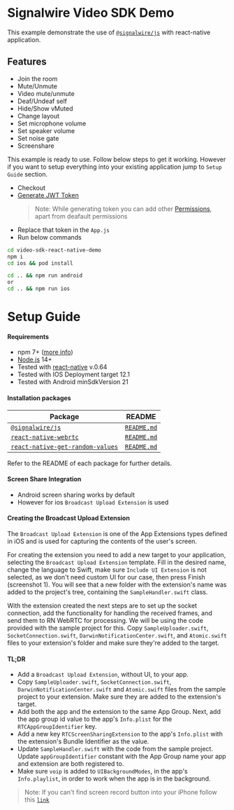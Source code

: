 # Signalwire Video SDK Demo

This example demonstrate the use of [`@signalwire/js`](https://www.npmjs.com/package/@signalwire/js) with react-native application.

## Features

- Join the room
- Mute/Unmute
- Video mute/unmute
- Deaf/Undeaf self
- Hide/Show vMuted
- Change layout
- Set microphone volume
- Set speaker volume
- Set noise gate
- Screenshare

This example is ready to use. Follow below steps to get it working.
However if you want to setup everything into your existing application jump to `Setup Guide` section.
- Checkout
- [Generate JWT Token]
    >   Note: While generating token you can add other [Permissions], apart from deafault permissions
- Replace that token in the `App.js`
- Run below commands
```sh
cd video-sdk-react-native-demo
npm i
cd ios && pod install

cd .. && npm run android
or
cd .. && npm run ios
```


# Setup Guide

#### Requirements

- npm 7+ ([more info](https://docs.npmjs.com/cli/v7/using-npm/workspaces))
- [Node.js](https://nodejs.org/) 14+
- Tested with [react-native](https://github.com/facebook/react-native/releases/tag/v0.64.0) v.0.64
- Tested with IOS Deployment target 12.1
- Tested with Android minSdkVersion 21

#### Installation packages

| Package | README |
| ------- | ------ |
| [`@signalwire/js`](https://www.npmjs.com/package/@signalwire/js) | [`README.md`](packages/js/README.md) |
| [`react-native-webrtc`](https://www.npmjs.com/package/react-native-webrtc) | [`README.md`](https://github.com/react-native-webrtc/react-native-webrtc#readme) |
| [`react-native-get-random-values`](https://www.npmjs.com/package/react-native-get-random-values) | [`README.md`](https://github.com/LinusU/react-native-get-random-values#readme) |

Refer to the README of each package for further details.

#### Screen Share Integration
-   Android screen sharing works by default
-   However for ios `Broadcast Upload Extension` is used

#### Creating the Broadcast Upload Extension
The `Broadcast Upload Extension` is one of the App Extensions types defined in iOS and is used for capturing the contents of the user's screen.

For creating the extension you need to add a new target to your application, selecting the `Broadcast Upload Extension` template. Fill in the desired name, change the language to Swift, make sure `Include UI Extension` is not selected, as we don't need custom UI for our case, then press Finish (screenshot 1). You will see that a new folder with the extension's name was added to the project's tree, containing the `SampleHandler.swift` class.

With the extension created the next steps are to set up the socket connection, add the functionality for handling the received frames, and send them to RN WebRTC for processing. We will be using the code provided with the sample project for this. Copy `SampleUploader.swift`, `SocketConnection.swift`, `DarwinNotificationCenter.swift`, and `Atomic.swift` files to your extension's folder and make sure they're added to the target.

#### TL;DR
-   Add a `Broadcast Upload Extension`, without UI, to your app.
-   Copy `SampleUploader.swift`, `SocketConnection.swift`, `DarwinNotificationCenter.swift` and `Atomic.swift` files from the sample project to your extension. Make sure they are added to the extension's target.
-   Add both the app and the extension to the same App Group. Next, add the app group id value to the app's `Info.plist` for the `RTCAppGroupIdentifier` key.
-   Add a new key `RTCScreenSharingExtension` to the app's `Info.plist` with the extension's Bundle Identifier as the value.
-   Update `SampleHandler.swift` with the code from the sample project. Update `appGroupIdentifier` constant with the App Group name your app and extension are both registered to.
-   Make sure `voip` is added to `UIBackgroundModes`, in the app's `Info.playlist`, in order to work when the app is in the background.

>   Note: If you can't find screen record button into your iPhone follow this [`link`][ssguide]

   [Permissions]: <https://developer.signalwire.com/apis/reference/video_room_permissions>
   [Generate JWT Token]: <https://codesandbox.io/s/lingering-glitter-r8bxl>
   [ssguide]: <https://support.logmeininc.com/joinme/help/sharing-your-screen-on-ipad-or-iphone-joinme-t-joinme-share-ios>
